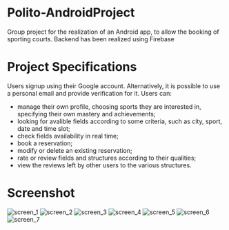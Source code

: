 # Polito-AndroidProject
Group project for the realization of an Android app, to allow the booking of sporting courts. 
Backend has been realized using Firebase

# Project Specifications
Users signup using their Google account. Alternatively, it is possible to use a personal email and provide verification for it.
Users can:
- manage their own profile, choosing sports they are interested in, specifying their own mastery and achievements;
- looking for avalible fields according to some criteria, such as city, sport, date and time slot;
- check fields availability in real time;
- book a reservation;
- modify or delete an existing reservation;
- rate or review fields and structures according to their qualities;
- view the reviews left by other users to the various structures.

# Screenshot
![screen_1](./img/screen_1.png)
![screen_2](./img/screen_2.png)
![screen_3](./img/screen_3.png)
![screen_4](./img/screen_4.png)
![screen_5](./img/screen_5.png)
![screen_6](./img/screen_6.png)
![screen_7](./img/screen_7.png)
